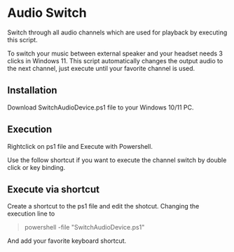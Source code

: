 # Audio Switch
Switch through all audio channels which are used for playback by executing this script.

To switch your music between external speaker and your headset needs 3 clicks in Windows 11. 
This script automatically changes the output audio to the next channel, just execute until 
your favorite channel is used. 

## Installation

Download SwitchAudioDevice.ps1 file to your Windows 10/11 PC.

## Execution

Rightclick  on ps1 file and Execute with Powershell. 

Use the follow shortcut if you want to execute the channel switch by double click or key binding.

## Execute via shortcut

Create a shortcut to the ps1 file and edit the shotcut. Changing the execution line to 
> powershell -file "SwitchAudioDevice.ps1"

And add your favorite keyboard shortcut. 
